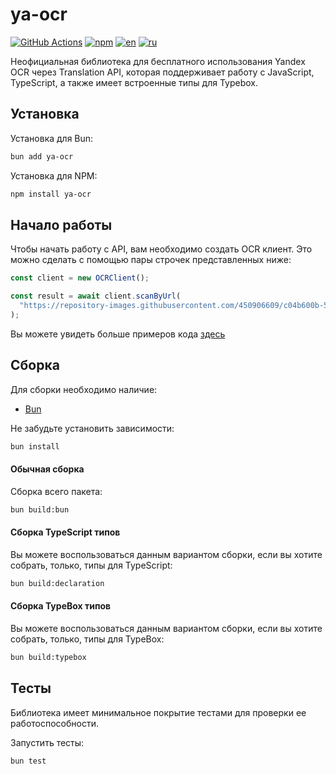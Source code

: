# ya-ocr

[![GitHub Actions](https://github.com/FOSWLY/ya-ocr/actions/workflows/ci.yml/badge.svg)](https://github.com/FOSWLY/ya-ocr/actions/workflows/ci.yml)
[![npm](https://img.shields.io/bundlejs/size/ya-ocr)](https://www.npmjs.com/package/ya-ocr)
[![en](https://img.shields.io/badge/lang-English%20%F0%9F%87%AC%F0%9F%87%A7-white)](README.md)
[![ru](https://img.shields.io/badge/%D1%8F%D0%B7%D1%8B%D0%BA-%D0%A0%D1%83%D1%81%D1%81%D0%BA%D0%B8%D0%B9%20%F0%9F%87%B7%F0%9F%87%BA-white)](README-RU.md)

Неофициальная библиотека для бесплатного использования Yandex OCR через Translation API, которая поддерживает работу с JavaScript, TypeScript, а также имеет встроенные типы для Typebox.

## Установка

Установка для Bun:

```bash
bun add ya-ocr
```

Установка для NPM:

```bash
npm install ya-ocr
```

## Начало работы

Чтобы начать работу с API, вам необходимо создать OCR клиент. Это можно сделать с помощью пары строчек представленных ниже:

```ts
const client = new OCRClient();

const result = await client.scanByUrl(
  "https://repository-images.githubusercontent.com/450906609/c04b600b-5f0f-488b-820d-ffaeb1fde2d0",
);
```

Вы можете увидеть больше примеров кода [здесь](https://github.com/FOSWLY/ya-ocr/tree/main/examples)

## Сборка

Для сборки необходимо наличие:

- [Bun](https://bun.sh/)

Не забудьте установить зависимости:

```bash
bun install
```

#### Обычная сборка

Сборка всего пакета:

```bash
bun build:bun
```

#### Сборка TypeScript типов

Вы можете воспользоваться данным вариантом сборки, если вы хотите собрать, только, типы для TypeScript:

```bash
bun build:declaration
```

#### Сборка TypeBox типов

Вы можете воспользоваться данным вариантом сборки, если вы хотите собрать, только, типы для TypeBox:

```bash
bun build:typebox
```

## Тесты

Библиотека имеет минимальное покрытие тестами для проверки ее работоспособности.

Запустить тесты:

```bash
bun test
```
